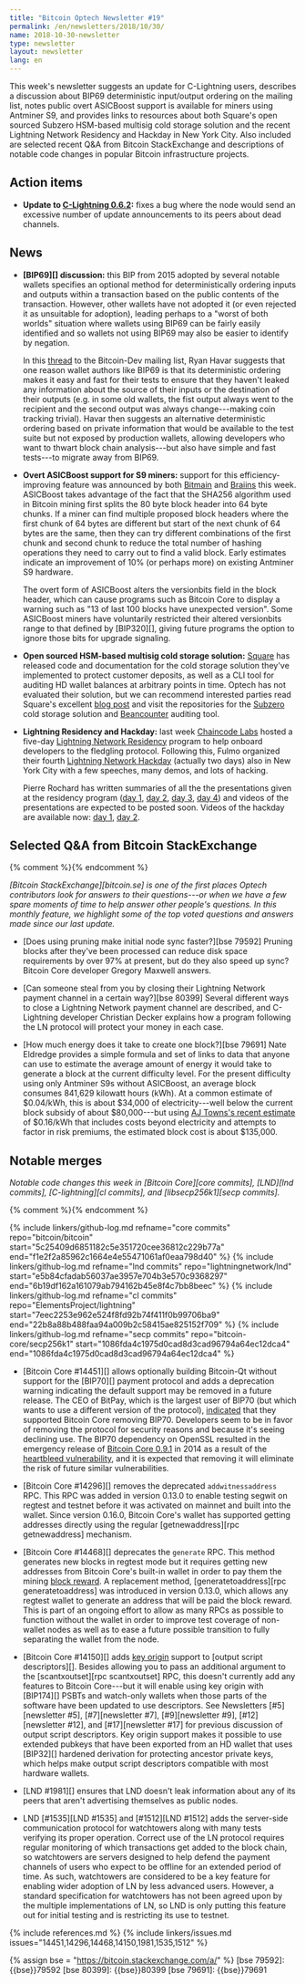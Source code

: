 ```yaml
---
title: "Bitcoin Optech Newsletter #19"
permalink: /en/newsletters/2018/10/30/
name: 2018-10-30-newsletter
type: newsletter
layout: newsletter
lang: en
---
```

This week's newsletter suggests an update for C-Lightning users,
describes a discussion about BIP69 deterministic input/output ordering
on the mailing list, notes public overt ASICBoost support is available
for miners using Antminer S9, and provides links to resources about both
Square's open sourced Subzero HSM-based multisig cold storage solution
and the recent Lightning Network Residency and Hackday in New York City.
Also included are selected recent Q&A from Bitcoin StackExchange and
descriptions of notable code changes in popular Bitcoin infrastructure
projects.

## Action items

- **Update to [C-Lightning 0.6.2][]:** fixes a bug where the node would
  send an excessive number of update announcements to its peers about
  dead channels.

## News

- **[BIP69][] discussion:** this BIP from 2015 adopted by several notable
  wallets specifies an optional method for deterministically ordering
  inputs and outputs within a transaction based on the public contents
  of the transaction.  However, other wallets have not adopted it (or
  even rejected it as unsuitable for adoption), leading perhaps to a
  "worst of both worlds" situation where wallets using BIP69 can be
  fairly easily identified and so wallets not using BIP69 may also be
  easier to identify by negation.
  
    In this [thread][bip69 thread] to the Bitcoin-Dev mailing list, Ryan
    Havar suggests that one reason wallet authors like BIP69 is that its
    deterministic ordering makes it easy and fast for their tests to
    ensure that they haven't leaked any information about the source of
    their inputs or the destination of their outputs (e.g.  in some old
    wallets, the fist output always went to the recipient and the second
    output was always change---making coin tracking trivial).  Havar
    then suggests an alternative deterministic ordering based on private
    information that would be available to the test suite but not
    exposed by production wallets, allowing developers who want to
    thwart block chain analysis---but also have simple and fast
    tests---to migrate away from BIP69.

- **Overt ASICBoost support for S9 miners:** support for this
  efficiency-improving feature was announced by both [Bitmain][bitmain oab]
  and [Braiins][braiins oab] this week.  ASICBoost takes advantage of the fact
  that the SHA256 algorithm used in Bitcoin mining first splits the 80 byte block
  header into 64 byte chunks.  If a miner can find multiple proposed block
  headers where the first chunk of 64 bytes are different but start of the next
  chunk of 64 bytes are the same, then they can try different combinations of
  the first chunk and second chunk to reduce the total number of hashing
  operations they need to carry out to find a valid block.  Early estimates
  indicate an improvement of 10% (or perhaps more) on existing Antminer S9
  hardware.

    The overt form of ASICBoost alters the versionbits field in the
    block header, which can cause programs such as Bitcoin Core to display
    a warning such as "13 of last 100 blocks have unexpected version".
    Some ASICBoost miners have voluntarily restricted their altered
    versionbits range to that defined by [BIP320][], giving future
    programs the option to ignore those bits for upgrade signaling.

- **Open sourced HSM-based multisig cold storage solution:** [Square][] has
  released code and documentation for the cold storage solution they've
  implemented to protect customer deposits, as well as a CLI tool for
  auditing HD wallet balances at arbitrary points in time.  Optech has
  not evaluated their solution, but we can recommend interested parties
  read Square's excellent [blog post][subzero blog] and visit the
  repositories for the [Subzero][] cold storage solution and
  [Beancounter][] auditing tool.

- **Lightning Residency and Hackday:** last week [Chaincode Labs][]
  hosted a five-day [Lightning Network Residency][] program to help
  onboard developers to the fledgling protocol.  Following this, Fulmo
  organized their fourth [Lightning Network Hackday][] (actually two
  days) also in New York City with a few speeches, many demos, and lots
  of hacking.

    Pierre Rochard has written summaries of all the the presentations
    given at the residency program ([day 1][lr1], [day 2][lr2],
    [day 3][lr3], [day 4][lr4]) and videos of the
    presentations are expected to be posted soon.  Videos of the
    hackday are available now: [day 1][hd1], [day 2][hd2].

## Selected Q&A from Bitcoin StackExchange

{% comment %}<!-- https://bitcoin.stackexchange.com/search?tab=votes&q=created%3a1m..%20is%3aanswer -->{% endcomment %}

*[Bitcoin StackExchange][bitcoin.se] is one of the first places Optech
contributors look for answers to their questions---or when we have a
few spare moments of time to help answer other people's questions.  In
this monthly feature, we highlight some of the top voted questions and
answers made since our last update.*

- [Does using pruning make initial node sync faster?][bse 79592] Pruning
  blocks after they've been processed can reduce disk space requirements
  by over 97% at present, but do they also speed up sync?  Bitcoin Core
  developer Gregory Maxwell answers.

- [Can someone steal from you by closing their Lightning Network payment
  channel in a certain way?][bse 80399] Several different ways to close
  a Lightning Network payment channel are described, and C-Lightning
  developer Christian Decker explains how a program following the LN
  protocol will protect your money in each case.

- [How much energy does it take to create one block?][bse 79691]
  Nate Eldredge provides a simple formula and set of links to data that
  anyone can use to estimate the average amount of energy it would take
  to generate a block at the current difficulty level.  For the present
  difficulty using only Antminer S9s without ASICBoost, an average block
  consumes 841,629 kilowatt hours (kWh).  At a common estimate of
  $0.04/kWh, this is about $34,000 of electricity---well below the
  current block subsidy of about $80,000---but using [AJ Towns's recent
  estimate][towns mining estimate] of $0.16/kWh that includes costs
  beyond electricity and attempts to factor in risk premiums, the
  estimated block cost is about $135,000. 

## Notable merges

*Notable code changes this week in [Bitcoin Core][core commits],
[LND][lnd commits], [C-lightning][cl commits], and [libsecp256k1][secp
commits].*

{% comment %}<!-- no commits to libsecp256k1; one interesting commit
#448 to C-Lightning, but I'm not confident enough of my understanding of
it to write a good description, and I doubt non-LN devs care -->{% endcomment %}

{% include linkers/github-log.md
  refname="core commits"
  repo="bitcoin/bitcoin"
  start="5c25409d6851182c5e351720cee36812c229b77a"
  end="f1e2f2a85962c1664e4e55471061af0eaa798d40"
%}
{% include linkers/github-log.md
  refname="lnd commits"
  repo="lightningnetwork/lnd"
  start="e5b84cfadab56037ae3957e704b3e570c9368297"
  end="6b19df162a161079ab794162b45e8f4c7bb8beec"
%}
{% include linkers/github-log.md
  refname="cl commits"
  repo="ElementsProject/lightning"
  start="7eec2253e962e524f8fd92b74f411f0b99706ba9"
  end="22b8a88b488faa94a009b2c58415ae825152f709"
%}
{% include linkers/github-log.md
  refname="secp commits"
  repo="bitcoin-core/secp256k1"
  start="1086fda4c1975d0cad8d3cad96794a64ec12dca4"
  end="1086fda4c1975d0cad8d3cad96794a64ec12dca4"
%}

- [Bitcoin Core #14451][] allows optionally building Bitcoin-Qt without
  support for the [BIP70][] payment protocol and adds a deprecation
  warning indicating the default support may be removed in a future
  release.  The CEO of BitPay, which is the largest user of BIP70 (but
  which wants to use a different version of the protocol),
  [indicated][bitpay bip70 comment] that they supported Bitcoin Core
  removing BIP70.  Developers seem to be in favor of removing the
  protocol for security reasons and because it's seeing declining use.
  The BIP70 dependency on OpenSSL resulted in the emergency release of
  [Bitcoin Core 0.9.1][] in 2014 as a result of the [heartbleed
  vulnerability][], and it is expected that removing it will eliminate
  the risk of future similar vulnerabilities.

- [Bitcoin Core #14296][] removes the deprecated `addwitnessaddress`
  RPC.  This RPC was added in version 0.13.0 to enable testing segwit
  on regtest and testnet before it was activated on mainnet and built
  into the wallet.  Since version 0.16.0, Bitcoin Core's wallet has
  supported getting addresses directly using the regular
  [getnewaddress][rpc getnewaddress] mechanism.

- [Bitcoin Core #14468][] deprecates the `generate` RPC.  This method
  generates new blocks in regtest mode but it requires getting new
  addresses from Bitcoin Core's built-in wallet in order to pay them the
  mining [block reward][term block reward].  A replacement method,
  [generatetoaddress][rpc generatetoaddress] was introduced in version
  0.13.0, which allows any regtest wallet to generate an address that
  will be paid the block reward.  This is part of an ongoing effort to
  allow as many RPCs as possible to function without the wallet in order
  to improve test coverage of non-wallet nodes as well as to ease a
  future possible transition to fully separating the wallet from the
  node.

- [Bitcoin Core #14150][] adds [key origin][] support to [output script
  descriptors][].  Besides allowing you to pass an additional argument
  to the [scantxoutset][rpc scantxoutset] RPC, this doesn't currently add any features
  to Bitcoin Core---but it will enable using key origin with [BIP174][]
  PSBTs and watch-only wallets when those parts of the software have
  been updated to use descriptors.  See Newsletters [#5][newsletter #5],
  [#7][newsletter #7], [#9][newsletter #9], [#12][newsletter #12], and
  [#17][newsletter #17] for previous discussion of output script
  descriptors.  Key origin support makes it possible to use extended
  pubkeys that have been exported from an HD wallet that uses [BIP32][]
  hardened derivation for protecting ancestor private keys, which
  helps make output script descriptors compatible with most hardware
  wallets.

- [LND #1981][] ensures that LND doesn't leak information about any of
  its peers that aren't advertising themselves as public nodes.

- LND [#1535][LND #1535] and [#1512][LND #1512] adds the server-side
  communication protocol for watchtowers along with many tests verifying
  its proper operation.  Correct use of the LN protocol requires regular
  monitoring of which transactions get added to the block chain, so
  watchtowers are servers designed to help defend the payment channels
  of users who expect to be offline for an extended period of time.  As
  such, watchtowers are considered to be a key feature for enabling
  wider adoption of LN by less advanced users.  However, a standard
  specification for watchtowers has not been agreed upon by the multiple
  implementations of LN, so LND is only putting this feature out for
  initial testing and is restricting its use to testnet.

{% include references.md %}
{% include linkers/issues.md issues="14451,14296,14468,14150,1981,1535,1512" %}

{% assign bse = "https://bitcoin.stackexchange.com/a/" %}
[bse 79592]: {{bse}}79592
[bse 80399]: {{bse}}80399
[bse 79691]: {{bse}}79691

[hd1]: https://www.youtube.com/watch?v=FGxFd944jMg
[hd2]: https://www.youtube.com/watch?v=o87GVYFvwIk
[lr1]: https://medium.com/@pierre_rochard/day-1-of-the-chaincode-labs-lightning-residency-ab4c29ce2077
[lr2]: https://medium.com/@pierre_rochard/day-2-of-the-chaincode-labs-lightning-residency-669aecab5f16
[lr3]: https://medium.com/@pierre_rochard/day-3-of-the-chaincode-labs-lightning-residency-5a7fad88bc62
[lr4]: https://medium.com/@pierre_rochard/day-4-of-the-chaincode-labs-lightning-residency-f28b046fc1a6
[c-lightning 0.6.2]: https://github.com/ElementsProject/lightning/releases
[bip69 thread]: https://lists.linuxfoundation.org/pipermail/bitcoin-dev/2018-October/016457.html
[bitmain oab]: https://blog.bitmain.com/en/new-firmware-activate-overt-asicboost-bm1387-antminer-models/
[braiins oab]: https://twitter.com/braiins_systems/status/1055153228772503553
[subzero blog]: https://medium.com/square-corner-blog/open-sourcing-subzero-ee9e3e071827
[subzero]: https://github.com/square/subzero
[beancounter]: https://github.com/square/beancounter/
[lightning network residency]: https://lightningresidency.com/
[chaincode labs]: https://chaincode.com/
[lightning network hackday]: https://lightninghackday.fulmo.org/
[bitpay bip70 comment]: https://github.com/bitcoin/bitcoin/pull/14451#issuecomment-431496319
[bitcoin core 0.9.1]: https://github.com/bitcoin/bitcoin/blob/master/doc/release-notes/release-notes-0.9.1.md
[heartbleed vulnerability]: https://bitcoin.org/en/alert/2014-04-11-heartbleed
[term block reward]: https://btcinformation.org/en/glossary/block-reward
[key origin]: https://gist.github.com/sipa/e3d23d498c430bb601c5bca83523fa82#key-origin-identification
[towns mining estimate]: https://diyhpl.us/wiki/transcripts/scalingbitcoin/tokyo-2018/playing-with-fire-adjusting-bitcoin-block-subsidy/
[square]: https://cash.app/bitcoin
